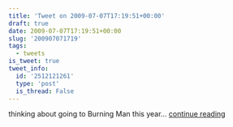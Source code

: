 ```yaml
---
title: 'Tweet on 2009-07-07T17:19:51+00:00'
draft: true
date: 2009-07-07T17:19:51+00:00
slug: '200907071719'
tags:
  - tweets
is_tweet: true
tweet_info:
  id: '2512121261'
  type: 'post'
  is_thread: False
---
```




thinking about going to Burning Man this year... [continue reading](https://x.com/sytelus/status/2512121261)
